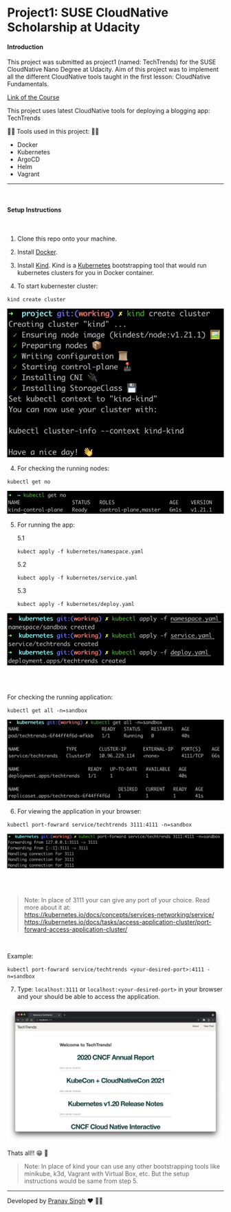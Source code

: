 # Project1: SUSE CloudNative Scholarship at Udacity

#### **Introduction**

<p>
This project was submitted as project1 (named: TechTrends) for the SUSE CloudNative Nano Degree at Udacity. Aim of this project was to implement all the different CloudNative tools taught in the first lesson: CloudNative Fundamentals.
</p>

[Link of the Course](https://www.udacity.com/course/cloud-native-application-architecture-nanodegree--nd064)

<p>
This project uses latest CloudNative tools for deploying a blogging app: TechTrends
</p>

<p>
    👨‍💻 Tools used in this project: 👨‍💻 
    <ul>
        <li>Docker</li>
        <li>Kubernetes</li>
        <li>ArgoCD</li>
        <li>Helm</li>
        <li>Vagrant</li>
    </ul>
</p>

<hr>
<br>

#### **Setup Instructions**

<br>

1. Clone this repo onto your machine.

2. Install [Docker](https://docs.docker.com/engine/install/).

3. Install [Kind](https://kind.sigs.k8s.io/). Kind is a [Kubernetes](https://kubernetes.io/docs/concepts/overview/what-is-kubernetes/) bootstrapping tool that would run kubernetes clusters for you in Docker container.

3. To start kubernester cluster:
```
kind create cluster
```

<p align="center">
<img src='screenshots/kind-create-cluster.png'>
</p>

4. For checking the running nodes:
```
kubectl get no
```

<p align="center">
<img src='screenshots/kubectl-get-no.png'>
</p>

5. For running the app:

    5.1
    ```
    kubect apply -f kubernetes/namespace.yaml
    ```
    5.2
    ```
    kubect apply -f kubernetes/service.yaml
    ```
    5.3
    ```
    kubect apply -f kubernetes/deploy.yaml
    ```

<p align="center">
<img src='screenshots/kubectl-apply.png'>
</p>
<br><br>

For checking the running application:
```
kubectl get all -n=sandbox
```

<p align="center">
<img src='screenshots/kubectl-get-all.png'>
</p>

6. For viewing the application in your browser:
```
kubectl port-fowrard service/techtrends 3111:4111 -n=sandbox
```

<p align="center">
<img src='screenshots/kubectl-port-forward.png'>
</p>
<br><br>

> Note: In place of 3111 your can give any port of your choice. Read more about it at:<br>
https://kubernetes.io/docs/concepts/services-networking/service/ <br>
https://kubernetes.io/docs/tasks/access-application-cluster/port-forward-access-application-cluster/
<br>

Example: 
```
kubectl port-fowrard service/techtrends <your-desired-port>:4111 -n=sandbox
```

7. Type: `localhost:3111` or `localhost:<your-desired-port>` in your browser and your should be able to access the application.

<p align="center">
<img src='screenshots/app-ui.png'>
</p>

Thats all!! 😁 🙌
<br>
> Note: In place of kind your can use any other bootstrapping tools like minikube, k3d, Vagrant with Virtual Box, etc. But the setup instructions would be same from step 5.

<hr>

Developed by [Pranav Singh](https://twitter.com/thebeginner86) ❤️ 👨‍💻
